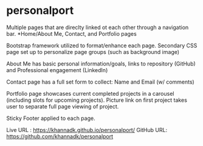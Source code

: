 # personalport

Multiple pages that are direclty linked ot each other through a navigation bar.
*Home/About Me, Contact, and Portfolio pages

Bootstrap framework utilized to format/enhance each page.
Secondary CSS page set up to personalize page groups (such as background image)

About Me has basic personal information/goals, links to repository (GitHub) and Professional engagement (LinkedIn)

Contact page has a full set form to collect: Name and Email (w/ comments)

Portfolio page showcases current completed projects in a carousel (including slots for upcoming projects). Picture link on first project takes user to separate full page viewing of project.  

Sticky Footer applied to each page.




Live URL : https://khannadk.github.io/personalport/
GitHub URL: https://github.com/khannadk/personalport
